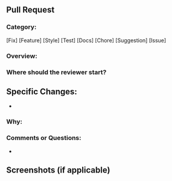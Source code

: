 ## Pull Request

### Category:
[Fix]
[Feature]
[Style]
[Test]
[Docs]
[Chore]
[Suggestion]
[Issue]

### Overview:


### Where should the reviewer start?


## Specific Changes:
*

### Why:


### Comments or Questions:
*

## Screenshots (if applicable)